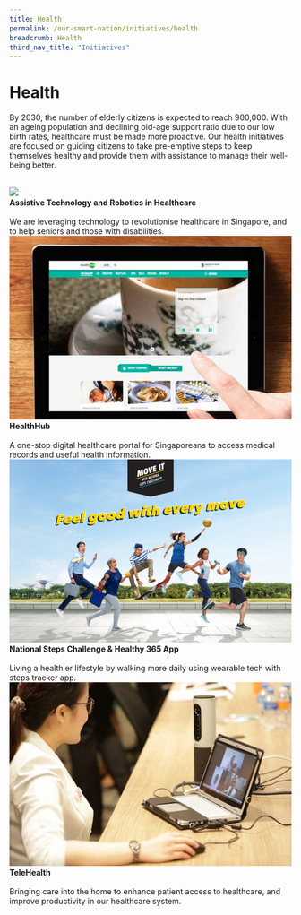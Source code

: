```yaml
---
title: Health
permalink: /our-smart-nation/initiatives/health
breadcrumb: Health
third_nav_title: "Initiatives"
---
```

# Health

By 2030, the number of elderly citizens is expected to reach 900,000. With an ageing population and declining old-age support ratio due to our low birth rates, healthcare must be made more proactive. Our health initiatives are focused on guiding citizens to take pre-emptive steps to keep themselves healthy and provide them with assistance to manage their well-being better.

<br>
<div class="row">  
  <div class="column-c" > 
    <a href="/our-smart-nation/initiatives/health/assistive-techonology-robotics" target="_blank"><img src="/images/our-smart-nation/Initiatives/overview-page/assistive-tech.pn"></a><br>
    <div class="header"><b>Assistive Technology and Robotics in Healthcare</b></div><br>
    <div class="para">We are leveraging technology to revolutionise healthcare in Singapore, and to help seniors and those with disabilities.</div>
  </div>
   <div class="column-c"> 
    <a href="/our-smart-nation/initiatives/health/healthhub" target="_blank"><img src="/images/our-smart-nation/Initiatives/overview-page/healthhub.png"></a><br>
     <div class="header"><b>HealthHub</b></div><br>
    <div class="para">A one-stop digital healthcare portal for Singaporeans to access medical records and useful health information.</div>
  </div>
  <div class="column-c">  
    <a href="/our-smart-nation/initiatives/health/national-steps-challenge" target="_blank"><img src="/images/our-smart-nation/Initiatives/overview-page/national-steps-challenge.png"></a><br>
    <div class="header"><b>National Steps Challenge & Healthy 365 App</b></div><br>
    <div class="para">Living a healthier lifestyle by walking more daily using wearable tech with steps tracker app.</div>
  </div>     
</div>
<div class="row">  
  <div class="column-c" > 
    <a href="/our-smart-nation/initiatives/health/telehealth" target="_blank"><img src="/images/our-smart-nation/Initiatives/overview-page/telehealth.png"></a><br>
    <div class="header"><b>TeleHealth</b></div><br>
    <div class="para">Bringing care into the home to enhance patient access to healthcare, and improve productivity in our healthcare system.</div>
  </div>    
</div>
